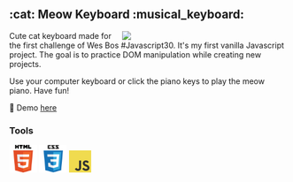 <h2> :cat: Meow Keyboard :musical_keyboard: </h2> 

<img width='300' align='right' src='https://media.giphy.com/media/PijcykqpiGQdPsytnD/giphy.gif'>

Cute cat keyboard made for the first challenge of Wes Bos #Javascript30. It's my first vanilla Javascript project. The goal is to practice DOM manipulation while creating new projects. 

Use your computer keyboard or click the piano keys to play the meow piano. Have fun!

:rocket: Demo <a href='https://celescript.github.io/meow-keyboard/'>  here </a>

<h3> Tools </h3>

<img src="https://raw.githubusercontent.com/github/explore/80688e429a7d4ef2fca1e82350fe8e3517d3494d/topics/html/html.png" alt="HTML Logo" width="50" height="50"/> <img src="https://raw.githubusercontent.com/github/explore/80688e429a7d4ef2fca1e82350fe8e3517d3494d/topics/css/css.png" alt="CSS Logo" width="50" height="50"/> <img src="https://raw.githubusercontent.com/github/explore/80688e429a7d4ef2fca1e82350fe8e3517d3494d/topics/javascript/javascript.png" alt="JavaScript Logo" width="40" height="40"/>
